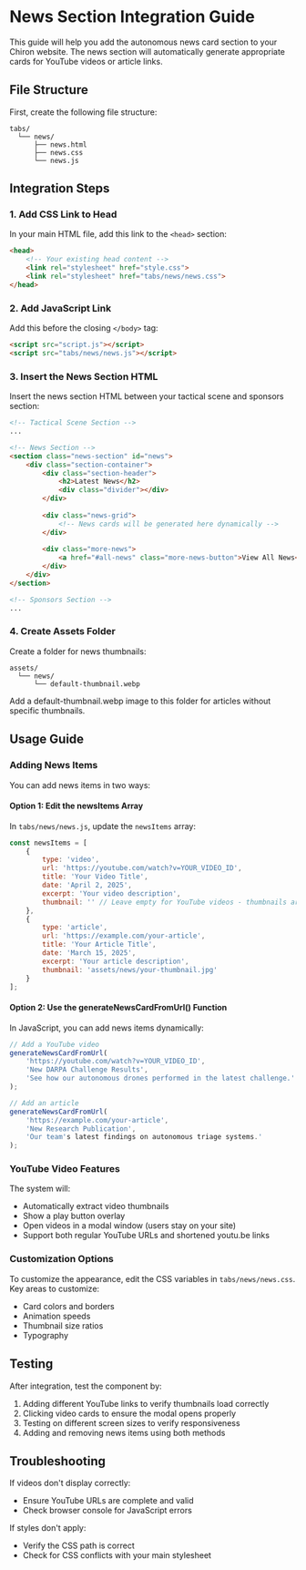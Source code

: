 # News Section Integration Guide

This guide will help you add the autonomous news card section to your Chiron website. The news section will automatically generate appropriate cards for YouTube videos or article links.

## File Structure

First, create the following file structure:

```
tabs/
  └── news/
      ├── news.html
      ├── news.css
      └── news.js
```

## Integration Steps

### 1. Add CSS Link to Head

In your main HTML file, add this link to the `<head>` section:

```html
<head>
    <!-- Your existing head content -->
    <link rel="stylesheet" href="style.css">
    <link rel="stylesheet" href="tabs/news/news.css">
</head>
```

### 2. Add JavaScript Link

Add this before the closing `</body>` tag:

```html
<script src="script.js"></script>
<script src="tabs/news/news.js"></script>
```

### 3. Insert the News Section HTML

Insert the news section HTML between your tactical scene and sponsors section:

```html
<!-- Tactical Scene Section -->
...

<!-- News Section -->
<section class="news-section" id="news">
    <div class="section-container">
        <div class="section-header">
            <h2>Latest News</h2>
            <div class="divider"></div>
        </div>
        
        <div class="news-grid">
            <!-- News cards will be generated here dynamically -->
        </div>
        
        <div class="more-news">
            <a href="#all-news" class="more-news-button">View All News</a>
        </div>
    </div>
</section>

<!-- Sponsors Section -->
...
```

### 4. Create Assets Folder

Create a folder for news thumbnails:

```
assets/
  └── news/
      └── default-thumbnail.webp
```

Add a default-thumbnail.webp image to this folder for articles without specific thumbnails.

## Usage Guide

### Adding News Items

You can add news items in two ways:

#### Option 1: Edit the newsItems Array

In `tabs/news/news.js`, update the `newsItems` array:

```javascript
const newsItems = [
    {
        type: 'video',
        url: 'https://youtube.com/watch?v=YOUR_VIDEO_ID',
        title: 'Your Video Title',
        date: 'April 2, 2025',
        excerpt: 'Your video description',
        thumbnail: '' // Leave empty for YouTube videos - thumbnails are auto-fetched
    },
    {
        type: 'article',
        url: 'https://example.com/your-article',
        title: 'Your Article Title',
        date: 'March 15, 2025',
        excerpt: 'Your article description',
        thumbnail: 'assets/news/your-thumbnail.jpg'
    }
];
```

#### Option 2: Use the generateNewsCardFromUrl() Function

In JavaScript, you can add news items dynamically:

```javascript
// Add a YouTube video
generateNewsCardFromUrl(
    'https://youtube.com/watch?v=YOUR_VIDEO_ID',
    'New DARPA Challenge Results',
    'See how our autonomous drones performed in the latest challenge.'
);

// Add an article
generateNewsCardFromUrl(
    'https://example.com/your-article',
    'New Research Publication',
    'Our team's latest findings on autonomous triage systems.'
);
```

### YouTube Video Features

The system will:
- Automatically extract video thumbnails
- Show a play button overlay
- Open videos in a modal window (users stay on your site)
- Support both regular YouTube URLs and shortened youtu.be links

### Customization Options

To customize the appearance, edit the CSS variables in `tabs/news/news.css`. Key areas to customize:

- Card colors and borders
- Animation speeds
- Thumbnail size ratios
- Typography

## Testing

After integration, test the component by:

1. Adding different YouTube links to verify thumbnails load correctly
2. Clicking video cards to ensure the modal opens properly
3. Testing on different screen sizes to verify responsiveness
4. Adding and removing news items using both methods

## Troubleshooting

If videos don't display correctly:
- Ensure YouTube URLs are complete and valid
- Check browser console for JavaScript errors

If styles don't apply:
- Verify the CSS path is correct
- Check for CSS conflicts with your main stylesheet
